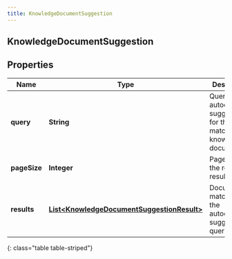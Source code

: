 ```yaml
---
title: KnowledgeDocumentSuggestion
---
```

## KnowledgeDocumentSuggestion


## Properties

| Name | Type | Description | Notes |
| ------------ | ------------- | ------------- | ------------- |
| **query** | <!----><!---->**String**<!----> | Query to get autocomplete suggestions for the matching knowledge documents. |  |
| **pageSize** | <!----><!---->**Integer**<!----> | Page size of the returned results. |  [optional] |
| **results** | <!----><!---->[**List&lt;KnowledgeDocumentSuggestionResult&gt;**](KnowledgeDocumentSuggestionResult.html)<!----> | Documents matching to the autocomplete suggestions query. |  [optional] |
{: class="table table-striped"}



